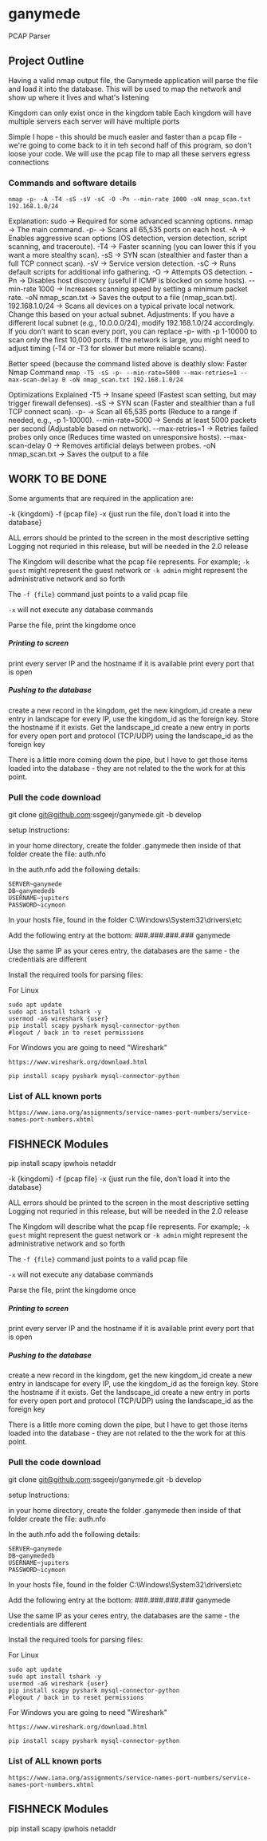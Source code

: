 # ganymede
PCAP Parser


##  Project Outline 
Having a valid nmap output file, the Ganymede application will parse the file and load it into the database.
This will be used to map the network and show up where it lives and what's listening

Kingdom can only exist once in the kingdom table
Each kingdom will have multiple servers
each server will have multiple ports 

Simple I hope - this should be much easier and faster than a pcap file - we're going to come back to it in teh second half of this program, so don't loose your code. 
We will use the pcap file to map all these servers egress connections 

### Commands and software details

`nmap -p- -A -T4 -sS -sV -sC -O -Pn --min-rate 1000 -oN nmap_scan.txt 192.168.1.0/24`

Explanation:
	sudo → Required for some advanced scanning options.
	nmap → The main command.
	-p- → Scans all 65,535 ports on each host.
	-A → Enables aggressive scan options (OS detection, version detection, script scanning, and traceroute).
	-T4 → Faster scanning (you can lower this if you want a more stealthy scan).
	-sS → SYN scan (stealthier and faster than a full TCP connect scan).
	-sV → Service version detection.
	-sC → Runs default scripts for additional info gathering.
	-O → Attempts OS detection.
	-Pn → Disables host discovery (useful if ICMP is blocked on some hosts).
	--min-rate 1000 → Increases scanning speed by setting a minimum packet rate.
	-oN nmap_scan.txt → Saves the output to a file (nmap_scan.txt).
192.168.1.0/24 → Scans all devices on a typical private local network. Change this based on your actual subnet.
Adjustments:
If you have a different local subnet (e.g., 10.0.0.0/24), modify 192.168.1.0/24 accordingly.
If you don’t want to scan every port, you can replace -p- with -p 1-10000 to scan only the first 10,000 ports.
If the network is large, you might need to adjust timing (-T4 or -T3 for slower but more reliable scans).



Better speed (because the command listed above is deathly slow:
Faster Nmap Command
`nmap -T5 -sS -p- --min-rate=5000 --max-retries=1 --max-scan-delay 0 -oN nmap_scan.txt 192.168.1.0/24`

Optimizations Explained
	-T5 → Insane speed (Fastest scan setting, but may trigger firewall defenses).
	-sS → SYN scan (Faster and stealthier than a full TCP connect scan).
	-p- → Scan all 65,535 ports (Reduce to a range if needed, e.g., -p 1-10000).
	--min-rate=5000 → Sends at least 5000 packets per second (Adjustable based on network).
	--max-retries=1 → Retries failed probes only once (Reduces time wasted on unresponsive hosts).
	--max-scan-delay 0 → Removes artificial delays between probes.
	-oN nmap_scan.txt → Saves the output to a file



##  WORK TO BE DONE 
Some arguments that are required in the application are:

-k {kingdomi}
-f {pcap file}
-x {just run the file, don't load it into the database}

ALL errors should be printed to the screen in the most descriptive setting 
Logging not requried in this release, but will be needed in the 2.0 release

The Kingdom will describe what the pcap file represents. 
For example; 
	`-k guest` might represent the guest network or 
	`-k admin` might represent the administrative network 
	and so forth 
	
The `-f {file}` command just points to a valid pcap file 

`-x` will not execute any database commands 

Parse the file, print the kingdome once
##### Printing to screen 
print every server IP and the hostname if it is available
print every port that is open

##### Pushing to the database
create a new record in the kingdom, get the new kingdom_id
create a new entry in landscape for every IP, use the kingdom_id as the foreign key. Store the hostname if it exists. Get the landscape_id
create a new entry in ports for every open port and protocol (TCP/UDP) using the landscape_id as the foreign key

There is a little more coming down the pipe, but I have to get those items loaded into the database - they are not related to the the work for at this point.
	

### Pull the code download
git clone git@github.com:ssgeejr/ganymede.git -b develop


setup Instructions:

in your home directory, create the folder .ganymede 
then inside of that folder create the file: auth.nfo 

In the auth.nfo add the following details:
```
SERVER~ganymede
DB~ganymededb
USERNAME~jupiters
PASSWORD~icymoon
```

In your hosts file, found in the folder C:\Windows\System32\drivers\etc

Add the following entry at the bottom: 
###.###.###.###	ganymede 

Use the same IP as your ceres entry, the databases are the same - the credentials are different

Install the required tools for parsing files: 

For Linux
```
sudo apt update
sudo apt install tshark -y
usermod -aG wireshark {user}
pip install scapy pyshark mysql-connector-python
#logout / back in to reset permissions
```

For Windows you are going to need "Wireshark" 
```
https://www.wireshark.org/download.html

pip install scapy pyshark mysql-connector-python

```

### List of ALL known ports
`https://www.iana.org/assignments/service-names-port-numbers/service-names-port-numbers.xhtml`



## FISHNECK Modules


pip install scapy ipwhois netaddr


-k {kingdomi}
-f {pcap file}
-x {just run the file, don't load it into the database}

ALL errors should be printed to the screen in the most descriptive setting 
Logging not requried in this release, but will be needed in the 2.0 release

The Kingdom will describe what the pcap file represents. 
For example; 
	`-k guest` might represent the guest network or 
	`-k admin` might represent the administrative network 
	and so forth 
	
The `-f {file}` command just points to a valid pcap file 

`-x` will not execute any database commands 

Parse the file, print the kingdome once
##### Printing to screen 
print every server IP and the hostname if it is available
print every port that is open

##### Pushing to the database
create a new record in the kingdom, get the new kingdom_id
create a new entry in landscape for every IP, use the kingdom_id as the foreign key. Store the hostname if it exists. Get the landscape_id
create a new entry in ports for every open port and protocol (TCP/UDP) using the landscape_id as the foreign key

There is a little more coming down the pipe, but I have to get those items loaded into the database - they are not related to the the work for at this point.
	

### Pull the code download
git clone git@github.com:ssgeejr/ganymede.git -b develop


setup Instructions:

in your home directory, create the folder .ganymede 
then inside of that folder create the file: auth.nfo 

In the auth.nfo add the following details:
```
SERVER~ganymede
DB~ganymededb
USERNAME~jupiters
PASSWORD~icymoon
```

In your hosts file, found in the folder C:\Windows\System32\drivers\etc

Add the following entry at the bottom: 
###.###.###.###	ganymede 

Use the same IP as your ceres entry, the databases are the same - the credentials are different

Install the required tools for parsing files: 

For Linux
```
sudo apt update
sudo apt install tshark -y
usermod -aG wireshark {user}
pip install scapy pyshark mysql-connector-python
#logout / back in to reset permissions
```

For Windows you are going to need "Wireshark" 
```
https://www.wireshark.org/download.html

pip install scapy pyshark mysql-connector-python

```

### List of ALL known ports
`https://www.iana.org/assignments/service-names-port-numbers/service-names-port-numbers.xhtml`



## FISHNECK Modules


pip install scapy ipwhois netaddr

